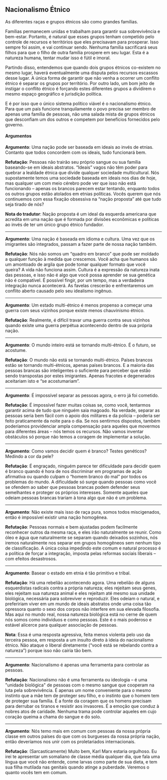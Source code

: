 ## Nacionalismo Étnico

As diferentes raças e grupos étnicos são como grandes famílias.

Famílias permanecem unidas e trabalham para garantir sua sobrevivência e bem-estar. Portanto, é natural que esses grupos tenham competido pelo controle de recursos e territórios que eles precisavam para prosperar. Isso sempre foi assim, e vai continuar sendo. Nenhuma família sacrificará seus filhos para que o filho de outra família prospere em seu lugar. Esta é a natureza humana, tentar mudar isso é fútil e imoral.

Partindo disso, entendemos que quando dois grupos étnicos co-existem no mesmo lugar, haverá eventualmente uma disputa pelos recursos escassos desse lugar. A única forma de garantir que não venha a ocorrer um conflito étnico é separar os grupos por território. Por outro lado, um bom jeito de instigar o conflito étnico é forçando estes diferentes grupos a dividirem o mesmo espaço geográfico e jurisdição política.

E é por isso que o único sistema político viável é o nacionalismo étnico. Para que um país funcione tranquilamente o povo precisa ser membro de apenas uma família de pessoas, não uma salada mista de grupos étnicos que desconfiam um dos outros e competem por benefícios fornecidos pelo governo.

#### Argumentos

**Argumento**: Uma nação pode ser baseada em ideais ao invés de etnias. Contanto que todos concordem com os ideais, tudo funcionará bem.

**Refutação**: Pessoas não trairão seu próprio sangue ou sua família baseando-se em ideais abstratos. “Ideais” vagos não têm poder para quebrar a lealdade étnica que divide qualquer sociedade multicultural. Nós supostamente temos uma sociedade baseada em ideais nos dias de hoje, mas qualquer um com meio cérebro pode ver que isso não está funcionando – apenas os brancos parecem estar tentando, enquanto todos os outros grupos estão atolados em etnias políticas. Vocês querem que nós continuemos com essa fixação obsessiva na “nação proposta” até que tudo seja tirado de nós?

**Nota do tradutor**: Nação proposta é um ideal da esquerda americana que acredita em uma nação que é formada por divisões econômicas e políticas ao invés de ter um único grupo étnico fundador.

---

**Argumento**: Uma nação é baseada em idioma e cultura. Uma vez que os imigrantes são integrados, passam a fazer parte de nossa nação também.

**Refutação**: Nós não somos um “quadro em branco” que pode ser moldado a qualquer função à medida que crescemos. Você acha que humanos são um amontoado de argila que pode tomar qualquer formato que você queira? A vida não funciona assim. Cultura é a expressão da natureza inata das pessoas, e isso não é algo que você possa aprender se sua genética não é compatível. É possível fingir, por um tempo, mas a verdadeira integração nunca acontecerá. As favelas crescerão e enfrentaremos um conflito aberto causado pelo seu idealismo ingênuo.

---

**Argumento**: Um estado multi-étnico é menos propenso a começar uma guerra com seus vizinhos porque existe menos chauvinismo étnico.

**Refutação**: Realmente, é difícil travar uma guerra contra seus vizinhos quando existe uma guerra perpétua acontecendo dentro de sua própria nação.

---

**Argumento**: O mundo inteiro está se tornando multi-étnico. É o futuro, se acostume.

**Refutação**: O mundo não está se tornando multi-étnico. Países brancos estão se tornando multi-étnicos, apenas países brancos. E a maioria das pessoas brancas são inteligentes o suficiente para perceber que estão sendo transpostas por estes imigrantes. Apenas fracotes e degenerados aceitariam isto e “se acostumariam”.

---

**Argumento**: É impossível separar as pessoas agora, o erro já foi cometido.

**Refutação**: É impossível fazer muitas coisas se, como você, tentarmos garantir acima de tudo que ninguém saia magoado. Na verdade, separar as pessoas seria bem fácil com o apoio dos militares e da polícia – poderia ser feito praticamente da noite para o dia. Se nos sentirmos dispostos, também poderíamos providenciar ampla compensação para aqueles que movermos para diferentes áreas – nós temos os recursos. Não vamos inventar obstáculos só porque não temos a coragem de implementar a solução.

---

**Argumento**: Como vamos decidir quem é branco? Testes genéticos? Medindo a cor da pele?

**Refutação**: É engraçado, ninguém parece ter dificuldade para decidir quem é branco quando é hora de nos discriminar em programas de ação afirmativa ou quando culpam o “homem branco do mal” por todos os problemas  do mundo. A dificuldade só surge quando pessoas como você se ofendem ao saber que pessoas brancas podem defender seus semelhantes e proteger os próprios interesses. Somente aqueles que odeiam pessoas brancas trariam à tona algo que não é um problema.

---

**Argumento**: Não existe mais isso de raça pura, somos todos miscigenados, então é impossível existir uma nação homogênea.

**Refutação**: Pessoas normais e bem ajustadas podem facilmente reconhecer outros da mesma raça, e eles irão naturalmente se reunir. Como óleo e água que naturalmente se separam quando deixados sozinhos, nós iremos naturalmente nos separar em grupos homogêneos sem nenhum tipo de classificação. A única coisa impedindo este comum e natural processo é a política de forçar a integração, imposta pelas reformas sociais liberais – com efeitos desastrosos.

---

**Argumento**: Basear o estado em etnia é tão primitivo e tribal.

**Refutação**: Há uma rebelião acontecendo agora. Uma rebelião de alguns esquerdistas radicais contra a própria natureza; eles rejeitam seus genes, eles rejeitam sua natureza animal e eles rejeitam até mesmo sua unidade biológica, necessária para sobreviver e reproduzir. Eles odeiam o natural, e prefeririam viver em um mundo de ideais abstratos onde uma coisa tão opressora quanto o sexo dos corpos não interfere em sua elevada filosofia. Mas aqui no mundo real, nossa natureza biológica está no cerne de quem nós somos como indivíduos e como pessoas. Este é o mais poderoso e estável alicerce para qualquer associação de pessoas.

**Nota**: Essa é uma resposta agressiva, feita menos violenta pelo uso da terceira pessoa, em resposta a um insulto direto à ideia do nacionalismo étnico. Não ataque o liberal diretamente \(“você está se rebelando contra a natureza”\) porque isso não cairia tão bem.

---

**Argumento**: Nacionalismo é apenas uma ferramenta para controlar as pessoas.

**Refutação**: Nacionalismo não é uma ferramenta ou ideologia – é uma "unidade biológica" de pessoas com o mesmo sangue que cooperam na luta pela sobrevivência. É apenas um nome conveniente para o mesmo instinto que a mãe tem de proteger seu filho, e o instinto que o homem tem de proteger sua família. É a fonte da coragem que os homens precisam para derrubar os tiranos e resistir aos invasores. É a emoção que conduz à nobres atos de caridade. Nenhuma trama pode controlar aqueles em cujo coração queima a chama do sangue e do solo.

---

**Argumento**: Nós temo mais em comum com pessoas da nossa própria classe em outros países do que com os burgueses da nossa própria nação, então deveríamos nos unir com os proletariados internacionais.

**Refutação**: \(Sarcasticamente\) Muito bem, Karl Marx estaria orgulhoso. Eu irei te apresentar um somaliano de classe média qualquer dia, que fala uma língua que você não entende, come larvas como parte de sua dieta, e tem sua filha mutilada nas genitais quando atinge a puberdade. Veremos o quanto vocês tem em comum.
